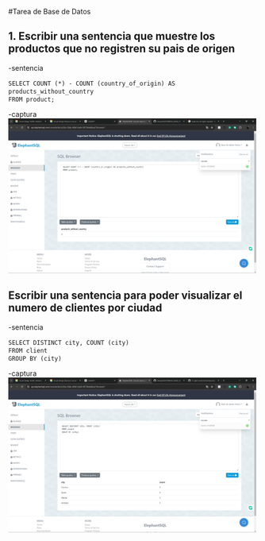  #Tarea de Base de Datos 

 ## 1. Escribir una sentencia que muestre los productos que no registren su pais de origen
 -sentencia
 ```
 SELECT COUNT (*) - COUNT (country_of_origin) AS products_without_country
 FROM product;
```
-captura
<img src="capturas/Captura de pantalla 2024-05-30 153930.png" alt="drawing" width="500"/>

## Escribir una sentencia para poder visualizar el numero de clientes por ciudad 
-sentencia 
```
SELECT DISTINCT city, COUNT (city)
FROM client
GROUP BY (city)
```
-captura
<img src="capturas/Captura de pantalla 2024-05-30 155422.png" alt="drawing" width="500"/>
